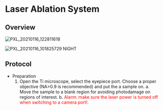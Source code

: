 # Laser Ablation System

## Overview

![PXL_20210116_122811618](https://github.com/user-attachments/assets/a9a11b88-22a8-4542-b2ad-aaf597c6c314)

![PXL_20210116_101825729 NIGHT](https://github.com/user-attachments/assets/9f4128fd-db88-46f0-90fd-548bb6b7900a)


## Protocol

- Preparation
  1. Open the Ti microscope, select the eyepiece port. Choose a proper objective (NA>0.9 is recommended) and put the a sample on.
    a. Move the sample to a blank region for avoiding photodamage on regions of interest.
    b. <span style="color:red">Alarm: make sure the laser power is turned off when switching to a camera port!</span>.
